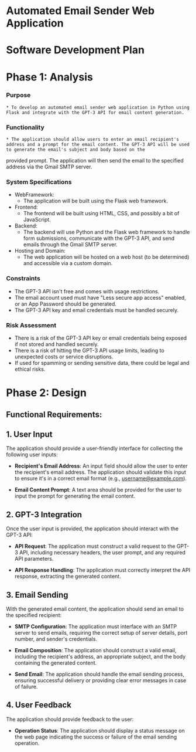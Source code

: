 # Automated Email Sender Web Application

# Software Development Plan



# Phase 1: Analysis
### Purpose
	* To develop an automated email sender web application in Python using Flask and integrate with the GPT-3 API for email content generation.
###  Functionality
	* The application should allow users to enter an email recipient's address and a prompt for the email content. The GPT-3 API will be used to generate the email's subject and body based on the 
provided prompt. The application will then send the email to the specified address via the Gmail SMTP server.

### System Specifications
* WebFramework:
	* The application will be built using the Flask web framework.
* Frontend:
	* The frontend will be built using HTML, CSS, and possibly a bit of JavaScript.
* Backend:
	* The backend will use Python and the Flask web framework to handle form submissions, communicate with the GPT-3 API, and send emails through the Gmail SMTP server.
*  Hosting and Domain:
	* The web application will be hosted on a web host (to be determined) and accessible via a custom domain.
### Constraints
* The GPT-3 API isn't free and comes with usage restrictions.
* The email account used must have "Less secure app access" enabled, or an App Password should be generated.
* The GPT-3 API key and email credentials must be handled securely.
### Risk Assessment
* There is a risk of the GPT-3 API key or email credentials being exposed if not stored and handled securely.
* There is a risk of hitting the GPT-3 API usage limits, leading to unexpected costs or service disruptions.
* If used for spamming or sending sensitive data, there could be legal and ethical risks.

# Phase 2: Design

## Functional Requirements:
## 1. User Input

The application should provide a user-friendly interface for collecting the following user inputs:

- **Recipient's Email Address**: An input field should allow the user to enter the recipient's email address. The application should validate this input to ensure it's in a correct email format (e.g., 
username@example.com).

- **Email Content Prompt**: A text area should be provided for the user to input the prompt for generating the email content.

## 2. GPT-3 Integration

Once the user input is provided, the application should interact with the GPT-3 API:

- **API Request**: The application must construct a valid request to the GPT-3 API, including necessary headers, the user prompt, and any required API parameters.

- **API Response Handling**: The application must correctly interpret the API response, extracting the generated content.

## 3. Email Sending

With the generated email content, the application should send an email to the specified recipient:

- **SMTP Configuration**: The application must interface with an SMTP server to send emails, requiring the correct setup of server details, port number, and sender's credentials.

- **Email Composition**: The application should construct a valid email, including the recipient's address, an appropriate subject, and the body containing the generated content.

- **Send Email**: The application should handle the email sending process, ensuring successful delivery or providing clear error messages in case of failure.

## 4. User Feedback

The application should provide feedback to the user:

- **Operation Status**: The application should display a status message on the web page indicating the success or failure of the email sending operation.
